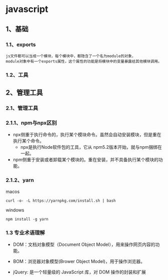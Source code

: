 # javascript

## 1、基础
### 1.1、exports
```text
js文件都可以当成一个模块，每个模块中，都隐含了一个名为module的对象，
module对象中有一个exports属性，这个属性的功能是将模块中的变量暴露给其他模块调用。  
```

### 1.2、工具

## 2、管理工具
### 2.1、管理工具

### 2.1.1、npm与npx区别
+ npx侧重于执行命令的，执行某个模块命令。虽然会自动安装模块，但是重在执行某个命令。  
  - npx是执行Node软件包的工具，它从 npm5.2版本开始，就与npm捆绑在一起。
+ npm侧重于安装或者卸载某个模块的。重在安装，并不具备执行某个模块的功能。  

### 2.1.2、yarn
macos  
```shell
curl -o- -L https://yarnpkg.com/install.sh | bash
```

windows  
```shell
npm install -g yarn
```

### 1.3 专业术语理解
+ DOM：文档对象模型（Document Object Model），用来操作网页内容的功能。
+ BOM：浏览器对象模型(Brower Object Model)，用于操作浏览器。  

+ jQuery: 是一个轻量级的 JavaScript 库，对 DOM 操作的封装和扩展  
